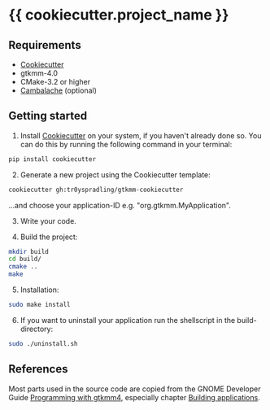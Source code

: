 # {{ cookiecutter.project_name }}

## Requirements
* [Cookiecutter](https://github.com/cookiecutter/cookiecutter)
* gtkmm-4.0
* CMake-3.2 or higher
* [Cambalache](https://gitlab.gnome.org/jpu/cambalache) (optional)

## Getting started
1. Install [Cookiecutter](https://github.com/cookiecutter/cookiecutter) on your system, if you haven't already done so. You can do this by running the following command in your terminal:
```bash
pip install cookiecutter
```

2. Generate a new project using the Cookiecutter template:
```bash
cookiecutter gh:tr0yspradling/gtkmm-cookiecutter
```
...and choose your application-ID e.g. "org.gtkmm.MyApplication".

3. Write your code.

4. Build the project:
```bash
mkdir build
cd build/
cmake ..
make
```
5. Installation:
```bash
sudo make install
```

6. If you want to uninstall your application run the shellscript in the build-directory:
```bash
sudo ./uninstall.sh
```

## References
Most parts used in the source code are copied from the GNOME Developer Guide [Programming with gtkmm4](https://gnome.pages.gitlab.gnome.org/gtkmm-documentation/ "Programming with gtkmm4"), especially chapter [Building applications](https://gnome.pages.gitlab.gnome.org/gtkmm-documentation/chapter-building-applications.html "Building applications").
